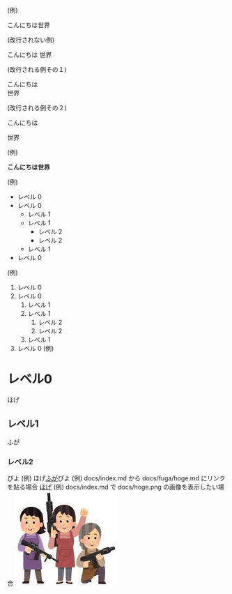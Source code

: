 (例)

こんにちは世界

(改行されない例)

こんにちは
世界

(改行される例その１)

こんにちは  
世界

(改行される例その２)

こんにちは

世界

(例)

**こんにちは世界**

(例)

- レベル 0
- レベル 0
  - レベル 1
  - レベル 1
    - レベル 2
    - レベル 2
  - レベル 1
- レベル 0

(例)

1. レベル 0
1. レベル 0
   1. レベル 1
   1. レベル 1
      1. レベル 2
      1. レベル 2
    1. レベル 1
1. レベル 0
(例)

# レベル0
ほげ
## レベル1
ふが
### レベル2
ぴよ
(例)
ほげ[ふが](https://github.com/)ぴよ
(例)
docs/index.md から docs/fuga/hoge.md にリンクを貼る場合
[ほげ](./fuga/hoge.md)
(例)
docs/index.md で docs/hoge.png の画像を表示したい場合
![ほげ](./hoge.png)